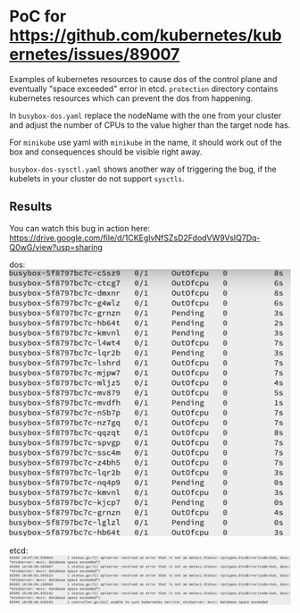 # PoC for https://github.com/kubernetes/kubernetes/issues/89007
Examples of kubernetes resources to cause dos of the control plane and eventually "space exceeded" error in etcd.
`protection` directory contains kubernetes resources which can prevent the dos from happening.

In `busybox-dos.yaml` replace the nodeName with the one from your cluster and adjust the number of CPUs to the value higher
than the target node has.

For `minikube` use yaml with `minikube` in the name, it should work out of the box and consequences should be 
visible right away.
 
`busybox-dos-sysctl.yaml` shows another way of triggering the bug, if the kubelets in your cluster do not support `sysctls`.

## Results

You can watch this bug in action here: https://drive.google.com/file/d/1CKEgIvNfSZsD2FdodVW9VsIQ7Dq-Q0wG/view?usp=sharing

dos: 
![alt text](dos.png)

etcd:
![alt text](etcd.png)